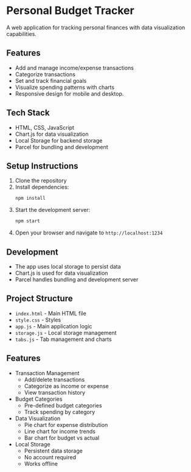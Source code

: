 # Personal Budget Tracker

A web application for tracking personal finances with data visualization capabilities.

## Features
- Add and manage income/expense transactions
- Categorize transactions
- Set and track financial goals
- Visualize spending patterns with charts
- Responsive design for mobile and desktop.

## Tech Stack
- HTML, CSS, JavaScript
- Chart.js for data visualization
- Local Storage for backend storage
- Parcel for bundling and development

## Setup Instructions
1. Clone the repository
2. Install dependencies:
   ```bash
   npm install
   ```
3. Start the development server:
   ```bash
   npm start
   ```
4. Open your browser and navigate to `http://localhost:1234`

## Development
- The app uses local storage to persist data
- Chart.js is used for data visualization
- Parcel handles bundling and development server

## Project Structure
- `index.html` - Main HTML file
- `style.css` - Styles
- `app.js` - Main application logic
- `storage.js` - Local storage management
- `tabs.js` - Tab management and charts

## Features
- Transaction Management
  - Add/delete transactions
  - Categorize as income or expense
  - View transaction history
- Budget Categories
  - Pre-defined budget categories
  - Track spending by category
- Data Visualization
  - Pie chart for expense distribution
  - Line chart for income trends
  - Bar chart for budget vs actual
- Local Storage
  - Persistent data storage
  - No account required
  - Works offline
